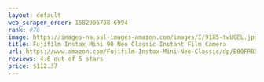```yaml
---
layout: default 
﻿web_scraper_order: 1582906788-6994
rank: #76
image: https://images-na.ssl-images-amazon.com/images/I/91X5-twUCEL.jpg
title: Fujifilm Instax Mini 90 Neo Classic Instant Film Camera
url: https://www.amazon.com/Fujifilm-Instax-Mini-Neo-Classic/dp/B00FR85IRK/ref=zg_mw_photo_76?_encoding=UTF8&psc=1&refRID=QT7YX3MAVBS9YT2R1GA7
reviews: 4.6 out of 5 stars
price: $112.37 
---
```

